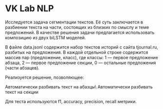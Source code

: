 # VK Lab NLP 

Исследуется задача сегментации текстов. Её суть заключается в разбиении текста на части, состоящих из близких по смыслу и теме предложений.
В качестве решения задачи предлагается использовать композицию из двух biLSTM моделей.

В файле data.jsonl содержится набор текстов историй с сайта tjournal.ru, разбитых на предложения. В каждой отдельной строке содержится массив пар (предложение, класс), где классы: 1 — первое предложение абзаца, 2 — первое предложение секции, 0 — остальные предложения (части абзацев).

Реализуется решение, позволяющее:

Автоматически разбивать текст на абазцы\\
Автоматически разбивать текст на секции

Для теста используются f1, accuracy, precision, recall метрики.
